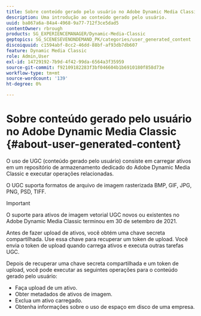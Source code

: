 ```yaml
---
title: Sobre conteúdo gerado pelo usuário no Adobe Dynamic Media Classic
description: Uma introdução ao conteúdo gerado pelo usuário.
uuid: ba867a6a-84a4-4968-9a77-712f3ce5dad5
contentOwner: rbrough
products: SG_EXPERIENCEMANAGER/Dynamic-Media-Classic
geptopics: SG_SCENESEVENONDEMAND_PK/categories/user_generated_content
discoiquuid: c1594abf-8cc2-46dd-88bf-af93db7db607
feature: Dynamic Media Classic
role: Admin,User
exl-id: 14729192-7b9d-4f42-99da-6564a3f35959
source-git-commit: f92109182283f3bf046604b1b6910180f858d73e
workflow-type: tm+mt
source-wordcount: '139'
ht-degree: 0%

---
```


# Sobre conteúdo gerado pelo usuário no Adobe Dynamic Media Classic {#about-user-generated-content}

O uso de UGC (conteúdo gerado pelo usuário) consiste em carregar ativos em um repositório de armazenamento dedicado do Adobe Dynamic Media Classic e executar operações relacionadas.

O UGC suporta formatos de arquivo de imagem rasterizada BMP, GIF, JPG, PNG, PSD, TIFF.
<!-- * Vector: AI, EPS (EPS files from Adobe Illustrator 2018 are not supported), PDF (only when the PDF file is previously opened and saved in Adobe Illustrator CS6) -->

>[!IMPORTANT]
>
>O suporte para ativos de imagem vetorial UGC novos ou existentes no Adobe Dynamic Media Classic terminou em 30 de setembro de 2021.

Antes de fazer upload de ativos, você obtém uma chave secreta compartilhada. Use essa chave para recuperar um token de upload. Você envia o token de upload quando carrega ativos e executa outras tarefas UGC.

Depois de recuperar uma chave secreta compartilhada e um token de upload, você pode executar as seguintes operações para o conteúdo gerado pelo usuário:

* Faça upload de um ativo.
* Obter metadados de ativos de imagem.
* Exclua um ativo carregado.
* Obtenha informações sobre o uso de espaço em disco de uma empresa.

